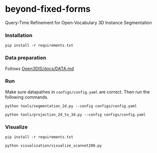 # beyond-fixed-forms
Query-Time Refinement for Open-Vocabulary 3D Instance Segmentation

### Installation
```
pip install -r requirements.txt
```

### Data preparation
Follows [Open3DIS/docs/DATA.md](https://github.com/VinAIResearch/Open3DIS/blob/main/docs/DATA.md)

### Run
Make sure datapathes in `configs/config.yaml` are correct. Then run the following commands.
```
python tools/segmentation_2d.py --config configs/config.yaml
```

```
python tools/projection_2d_to_3d.py --config configs/config.yaml
```

### Visualize
```
pip install -r requirements.txt
```

```
python visualization/visualize_scannet200.py
```
